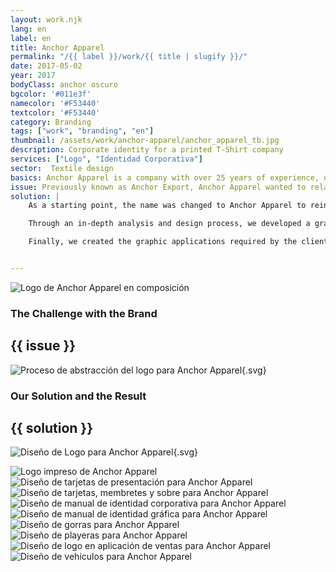 ```yaml
---
layout: work.njk 
lang: en
label: en
title: Anchor Apparel
permalink: "/{{ label }}/work/{{ title | slugify }}/"
date: 2017-05-02
year: 2017
bodyClass: anchor oscuro
bgcolor: '#011e3f'
namecolor: '#F53440'
textcolor: '#F53440'
category: Branding
tags: ["work", "branding", "en"]
thumbnail: /assets/work/anchor-apparel/anchor_apparel_tb.jpg
description: Corporate identity for a printed T-Shirt company
services: ["Logo", "Identidad Corporativa"]
sector:  Textile design
basics: Anchor Apparel is a company with over 25 years of experience, dedicated to manufacturing and exporting t-shirts, hats, sweaters, school and sports uniforms, among other products. The company’s value lies in its low production and distribution costs from Mexico to the United States, largely due to its strategic location compared to its closest competitor, China. Another key characteristic is its constant attention to detail and high-quality standards throughout the manufacturing process, resulting in a high level of customer satisfaction.
issue: Previously known as Anchor Export, Anchor Apparel wanted to relaunch its brand with a modern and casual image—fresh and renewed—to compete with other brands in the U.S. market. The original corporate identity had never been updated since the company’s inception.
solution: |
    As a starting point, the name was changed to Anchor Apparel to reinforce the concept of dressing people. A key requirement was that the logo had to reference an anchor; however, this element did not fit well with the initial brand concepts. As a result, we highlighted the company’s added value: ensuring customer satisfaction with high-quality products while always offering friendly and cordial service.

    Through an in-depth analysis and design process, we developed a graphic identity that retains the anchor element while incorporating a simple yet immediately recognizable feature in the new corporate signature: happiness.

    Finally, we created the graphic applications required by the client to support their sales process, along with a brand usage manual to guide any future applications.


---
```


![Logo de Anchor Apparel en composición](/assets/work/anchor-apparel/anchor_apparel_logo_branding.jpg)

<div class="column__2">
    <div class="col__left">
        <h3>The Challenge with the Brand</h3>
    </div>
    <div class="col__right">
        <h2>{{ issue }}</h2>
    </div>
</div>

![Proceso de abstracción del logo para Anchor Apparel](/assets/work/anchor-apparel/anchor_apparel_logo_proceso.svg){.svg}

<div class="column__2 work__column__2">
    <div class="col__left">
        <h3>Our Solution and the Result</h3>
    </div>
    <div class="col__right">
        <h2>{{ solution }}</h2>
    </div>
</div>

![Diseño de Logo para Anchor Apparel](/assets/work/anchor-apparel/anchor_apparel_logo.svg){.svg}

![Logo impreso de Anchor Apparel](/assets/work/anchor-apparel/anchor_apparel_logo_impreso.jpg)
![Diseño de tarjetas de presentación para Anchor Apparel](/assets/work/anchor-apparel/anchor_apparel_tarjetas.jpg)
![Diseño de tarjetas, membretes y sobre para Anchor Apparel](/assets/work/anchor-apparel/anchor_apparel_membrete_tarjetas_sobre.jpg)
![Diseño de manual de identidad corporativa para Anchor Apparel](/assets/work/anchor-apparel/anchor_apparel_manual_asentado.jpg)
![Diseño de manual de identidad gráfica para Anchor Apparel](/assets/work/anchor-apparel/anchor_apparel_manual_flotante.jpg)
![Diseño de gorras para Anchor Apparel](/assets/work/anchor-apparel/anchor_apparel_gorras.jpg)
![Diseño de playeras para Anchor Apparel](/assets/work/anchor-apparel/anchor_apparel_camisas.jpg)
![Diseño de logo en aplicación de ventas para Anchor Apparel](/assets/work/anchor-apparel/anchor_apparel_apps.jpg)
![Diseño de vehículos para Anchor Apparel](/assets/work/anchor-apparel/anchor_apparel_van.jpg)